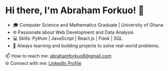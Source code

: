 # Hi there, I'm Abraham Forkuo! 👋

- 🎓 Computer Science and Mathematics Graduate | University of Ghana
- 🌐 Passionate about Web Development and Data Analysis
- 💻 Skills: Python | JavaScript | React.js | Flask | SQL
- 🚀 Always learning and building projects to solve real-world problems.

📫 How to reach me: [abrahamforkuo8@gmail.com](mailto:abrahamforkuo8@gmail.com)  
🌐 Connect with me: [LinkedIn Profile](https://www.linkedin.com/in/abrahamforkuo)
